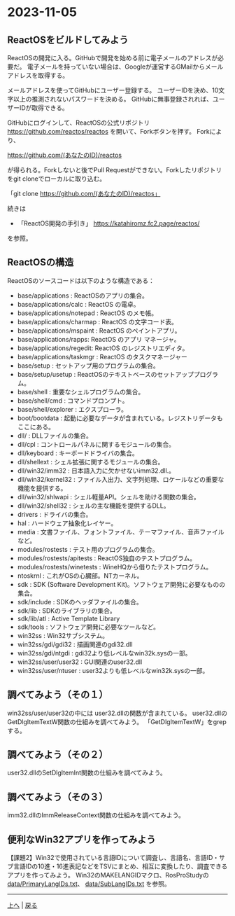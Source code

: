 # 2023-11-05

## ReactOSをビルドしてみよう

ReactOSの開発に入る。GitHubで開発を始める前に電子メールのアドレスが必要だ。
電子メールを持っていない場合は、Googleが運営するGMailからメールアドレスを取得する。

メールアドレスを使ってGitHubにユーザー登録する。
ユーザーIDを決め、10文字以上の推測されないパスワードを決める。
GitHubに無事登録されれば、ユーザーIDが取得できる。

GitHubにログインして、ReactOSの公式リポジトリ https://github.com/reactos/reactos を開いて、Forkボタンを押す。
Forkにより、

https://github.com/(あなたのID)/reactos

が得られる。Forkしないと後でPull Requestができない。Forkしたリポジトリをgit cloneでローカルに取り込む。

「git clone https://github.com/(あなたのID)/reactos」

続きは

- 「ReactOS開発の手引き」 https://katahiromz.fc2.page/reactos/

を参照。

## ReactOSの構造

ReactOSのソースコードは以下のような構造である：

- base/applications : ReactOSのアプリの集合。
- base/applications/calc : ReactOS の電卓。
- base/applications/notepad : ReactOS のメモ帳。
- base/applications/charmap : ReactOS の文字コード表。
- base/applications/mspaint : ReactOS のペイントアプリ。
- base/applications/rapps: ReactOS のアプリ マネージャ。
- base/applications/regedit: ReactOS のレジストリエディタ。
- base/applications/taskmgr : ReactOS のタスクマネージャー
- base/setup : セットアップ用のプログラムの集合。
- base/setup/usetup : ReactOSのテキストベースのセットアッププログラム。
- base/shell : 重要なシェルプログラムの集合。
- base/shell/cmd : コマンドプロンプト。
- base/shell/explorer : エクスプローラ。
- boot/bootdata : 起動に必要なデータが含まれている。レジストリデータもここにある。
- dll/ : DLLファイルの集合。
- dll/cpl : コントロールパネルに関するモジュールの集合。
- dll/keyboard : キーボードドライバの集合。
- dll/shellext : シェル拡張に関するモジュールの集合。
- dll/win32/imm32 : 日本語入力に欠かせないimm32.dll.。
- dll/win32/kernel32 : ファイル入出力、文字列処理、ロケールなどの重要な機能を提供する。
- dll/win32/shlwapi : シェル軽量API。シェルを助ける関数の集合。
- dll/win32/shell32 : シェルの主な機能を提供するDLL。
- drivers : ドライバの集合。
- hal : ハードウェア抽象化レイヤー。
- media : 文書ファイル、フォントファイル、テーマファイル、音声ファイルなど。
- modules/rostests : テスト用のプログラムの集合。
- modules/rostests/apitests : ReactOS独自のテストプログラム。
- modules/rostests/winetests : WineHQから借りたテストプログラム。
- ntoskrnl : これがOSの心臓部。NTカーネル。
- sdk : SDK (Software Development Kit)。ソフトウェア開発に必要なものの集合。
- sdk/include : SDKのヘッダファイルの集合。
- sdk/lib : SDKのライブラリの集合。
- sdk/lib/atl : Active Template Library
- sdk/tools : ソフトウェア開発に必要なツールなど。
- win32ss : Win32サブシステム。
- win32ss/gdi/gdi32 : 描画関連のgdi32.dll
- win32ss/gdi/ntgdi : gdi32より低レベルなwin32k.sysの一部。
- win32ss/user/user32 : GUI関連のuser32.dll
- win32ss/user/ntuser : user32よりも低レベルなwin32k.sysの一部。

## 調べてみよう（その１）

win32ss/user/user32の中には user32.dllの関数が含まれている。
user32.dllのGetDlgItemTextW関数の仕組みを調べてみよう。
「GetDlgItemTextW」をgrepする。

## 調べてみよう（その２）

user32.dllのSetDlgItemInt関数の仕組みを調べてみよう。

## 調べてみよう（その３）

imm32.dllのImmReleaseContext関数の仕組みを調べてみよう。

## 便利なWin32アプリを作ってみよう

【課題2】Win32で使用されている言語IDについて調査し、言語名、言語ID・サブ言語IDの10進・16進表記などをTSVにまとめ、相互に変換したり、調査できるアプリを作ってみよう。
Win32のMAKELANGIDマクロ、RosProStudyの [data/PrimaryLangIDs.txt](data/PrimaryLangIDs.txt)、 [data/SubLangIDs.txt](data/SubLangIDs.txt) を参照。

---

[上へ](README.md) | [戻る](2023-10-29.md)

